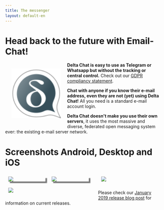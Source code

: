 ```yaml
---
title: The messenger
layout: default-en
---
```


# Head back to the future with Email-Chat!

<img src="../assets/logos/delta-chat.svg" width="160" style="float: left; margin: 20px;" />

**Delta Chat is easy to use as Telegram or Whatsapp but without the tracking or central control.**
Check out our [GDPR compliancy statement](gdpr).

**Chat with anyone if you know their e-mail address, even they are not (yet) using Delta Chat!** 
All you need is a standard e-mail account login.

**Delta Chat doesn't make you use their own servers**, it uses the most massive and diverse, federated open messaging 
system ever: the existing e-mail server network.


# Screenshots Android, Desktop and iOS 

<img src="../assets/blog/2019-01-chatlist.png" width="120" 
style="float: left; margin: 10px;display: block;box-shadow: 5px 5px 2px #777;" /> 
<img src="../assets/blog/2019-01-chat.png" width="120" 
style="float: left; margin: 10px;display: block;box-shadow: 5px 5px 2px #777;" /> 

<img src="../assets/blog/desktop-screenshot.png" width="280" style="float:left; margin: 10px" /> 

<img src="../assets/blog/ios_screenshot_chat_view.png" width="110" style="margin: 10px" /> 

Please check our [January 2019 release blog post](../en/2019-01-27-releases) 
for information on current releases. 

